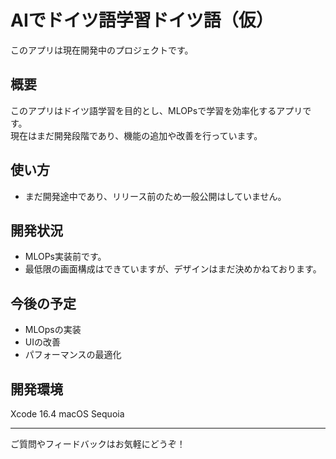 # AIでドイツ語学習ドイツ語（仮）

このアプリは現在開発中のプロジェクトです。

## 概要
このアプリはドイツ語学習を目的とし、MLOPsで学習を効率化するアプリです。  
現在はまだ開発段階であり、機能の追加や改善を行っています。

## 使い方
- まだ開発途中であり、リリース前のため一般公開はしていません。

## 開発状況
- MLOPs実装前です。
- 最低限の画面構成はできていますが、デザインはまだ決めかねております。


## 今後の予定
- MLOpsの実装
- UIの改善
- パフォーマンスの最適化


## 開発環境
Xcode 16.4
macOS Sequoia

---

ご質問やフィードバックはお気軽にどうぞ！
